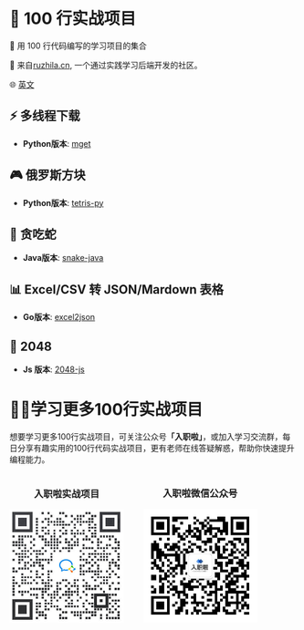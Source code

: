 # 📖 100 行实战项目

🚀 用 100 行代码编写的学习项目的集合

💁 来自[ruzhila.cn](http://ruzhila.cn/blog/?from=github_100_line_code), 一个通过实践学习后端开发的社区。

🌐 [英文](./README.md)

## ⚡ 多线程下载
 - **Python版本**: [mget](https://github.com/ruzhila/mget)
  
## 🎮 俄罗斯方块
 - **Python版本**: [tetris-py](https://github.com/ruzhila/tetris-py)

## 🐍 贪吃蛇
 - **Java版本**: [snake-java](https://github.com/ruzhila/snake-java)
  
## 📊 Excel/CSV 转 JSON/Mardown 表格
 - **Go版本**: [excel2json](https://github.com/ruzhila/excel_csv_to_json_or_markdown)

## 🔢 2048
 - **Js 版本**: [2048-js](https://github.com/ruzhila/2048-js)

# 🙋‍♀️学习更多100行实战项目
 想要学习更多100行实战项目，可关注公众号<strong>「入职啦」</strong>，或加入学习交流群，每日分享有趣实用的100行代码实战项目，更有老师在线答疑解惑，帮助你快速提升编程能力。

<div style="display: inline-block;text-align: center;">
   <div style="display: inline-block;">
     <h3>入职啦实战项目</h3>
     <img src="./projectQrcode.jpg" width="200" margin-right="100" alt="入职啦实战项目二维码" >
   </div>
   <div style="display: inline-block; margin-left: 30px;">
     <h3>入职啦微信公众号</h3>
     <img src="./weixinQrcode.png" width="200" alt="入职啦公众号二维码" />
   </div>
 </div>
